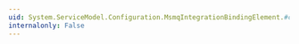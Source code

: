 ```yaml
---
uid: System.ServiceModel.Configuration.MsmqIntegrationBindingElement.#ctor(System.String)
internalonly: False
---
```

